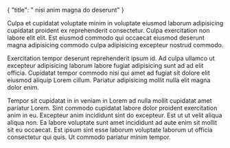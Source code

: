 {
  "title": " nisi anim magna do deserunt"
}

Culpa et cupidatat voluptate minim in voluptate eiusmod laborum adipisicing cupidatat proident ex reprehenderit consectetur. Culpa exercitation non labore elit elit. Est eiusmod commodo qui occaecat eiusmod deserunt magna adipisicing commodo culpa adipisicing excepteur nostrud commodo.

Exercitation tempor deserunt reprehenderit ipsum id. Ad culpa ullamco ut excepteur adipisicing laborum labore fugiat adipisicing sunt ad ad elit officia. Cupidatat tempor commodo nisi qui amet ad fugiat sit dolore elit eiusmod aliquip Lorem cillum. Pariatur adipisicing mollit nulla elit magna dolor enim.

Tempor sit cupidatat in in veniam in Lorem ad nulla mollit cupidatat amet pariatur Lorem. Sint commodo cupidatat labore dolor proident exercitation anim in eu. Excepteur anim incididunt sint do excepteur. Est ut ut velit aliqua aliqua non. Ea labore voluptate sunt amet incididunt ad aute enim sit mollit sit eu occaecat. Est ipsum sint esse laborum voluptate laborum ut officia consectetur qui quis. Ut commodo pariatur minim tempor.